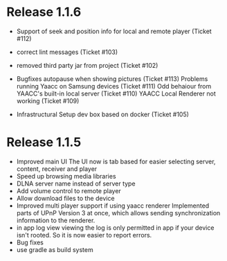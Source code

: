 # Release 1.1.6 #
* Support of seek and position info for local and remote player (Ticket #112)
* correct lint messages (Ticket #103)
* removed third party jar from project 	(Ticket #102)
* Bugfixes
  autopause when showing pictures (Ticket #113)
  Problems running Yaacc on Samsung devices (Ticket #111)
  Odd behaiour from YAACC's built-in local server (Ticket #110)
  YAACC Local Renderer not working (Ticket #109)


* Infrastructural
  Setup dev box based on docker (Ticket #105) 

# Release 1.1.5 #

* Improved main UI
  The UI now is tab based for easier selecting server, content, receiver and player 
* Speed up browsing media libraries
* DLNA server name instead of server type 
* Add volume control to remote player
* Allow download files to the device
* Improved multi player support if using yaacc renderer
  Implemented parts of UPnP Version 3 at once, which allows sending synchronization information to the renderer. 
* in app log view 
  viewing the log is only permitted in app if your device isn't rooted. So it is now easier to report errors. 
* Bug fixes
* use gradle as build system


